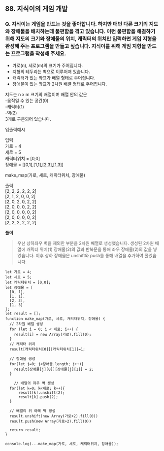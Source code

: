 ## 88. 지식이의 게임 개발

### Q. 지식이는 게임을 만드는 것을 좋아합니다. 하지만 매번 다른 크기의 지도와 장애물을 배치하는데 불편함을 겪고 있습니다. 이런 불편함을 해결하기 위해 지도의 크기와 장애물의 위치, 캐릭터의 위치만 입력하면 게임 지형을 완성해 주는 프로그램을 만들고 싶습니다. 지식이를 위해 게임 지형을 만드는 프로그램을 작성해 주세요.

-   가로(n), 세로(m)의 크기가 주어집니다.
-   지형의 테두리는 벽으로 이루어져 있습니다.
-   캐릭터가 있는 좌표가 배열 형태로 주어집니다.
-   장애물이 있는 좌표가 2차원 배열 형태로 주어집니다.

지도는 n x m 크기의 배열이며 배열 안의 값은  
 -움직일 수 있는 공간(0)  
 -캐릭터(1)  
 -벽(2)  
3개로 구분되어 있습니다.

입출력예시

입력  
가로 = 4  
세로 = 5  
캐릭터위치 = [0,0]  
장애물 = [[0,1],[1,1],[2,3],[1,3]]

make_map(가로, 세로, 캐릭터위치, 장애물)

출력  
[2, 2, 2, 2, 2, 2]  
[2, 1, 2, 0, 0, 2]  
[2, 0, 2, 0, 2, 2]  
[2, 0, 0, 0, 2, 2]  
[2, 0, 0, 0, 0, 2]  
[2, 0, 0, 0, 0, 2]  
[2, 2, 2, 2, 2, 2]

**풀이**

> 우선 상하좌우 벽을 제외한 부분을 2차원 배열로 생성했습니다.
> 생성된 2차원 배열에 캐릭터 위치(1) 장애물(2)의 값과 반복문을 통해 좌우 장애물(2)의 값을 넣었습니다. 이후 상하 장애물은 unshift와 push를 통해 배열을 추가하여 풀었습니다.

```
let 가로 = 4;
let 세로 = 5;
let 캐릭터위치 = [0,0];
let 장애물 = [
  [0, 1],
  [1, 1],
  [2, 3],
  [1, 3]
];
let result = [];
function make_map(가로, 세로, 캐릭터위치, 장애물) {
  // 2차원 배열 생성
  for (let i = 0; i < 세로; i++) {
    result[i] = new Array(가로).fill(0);
  }
  // 캐릭터 위치
  result[캐릭터위치[0]][캐릭터위치[1]]=1;

  // 장애물 생성
  for(let j=0; j<장애물.length; j++){
    result[장애물[j][0]][장애물[j][1]] = 2;
  }

    // 배열의 좌우 벽 생성
  for(let k=0; k<세로; k++){
      result[k].unshift(2);
      result[k].push(2);
  }

  // 배열의 위 아래 벽 생성
  result.unshift(new Array(가로+2).fill(0))
  result.push(new Array(가로+2).fill(0))

  return result;
}

console.log(...make_map(가로, 세로, 캐릭터위치, 장애물));

```
